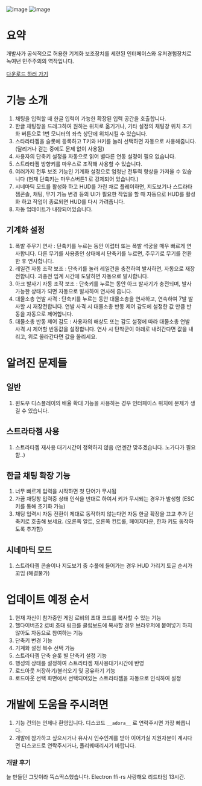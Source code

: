 ![image](https://github.com/user-attachments/assets/d25b5189-cb9d-4646-ae79-acd29caaa466)
![image](https://github.com/user-attachments/assets/1f75fb70-9b6a-482c-87b7-9886666d29d1)

# 요약
개발사가 공식적으로 허용한 기계화 보조장치를 세련된 인터페이스와 유저경험장치로 녹여낸 민주주의의 역작입니다.

[다운로드 하러 가기](https://github.com/rubystarashe/helldivers2_helper/releases)

# 기능 소개
1. 채팅을 입력할 때 한글 입력이 가능한 확장된 입력 공간을 호출합니다.
2. 한글 채팅창을 드래그하여 원하는 위치로 옮기거나, 기타 설정의 채팅창 위치 초기화 버튼으로 1번 모니터의 좌측 상단에 위치시킬 수 있습니다.
3. 스타라타젬을 슬롯에 등록하고 T키와 H키를 눌러 선택하면 자동으로 사용해줍니다. (달리거나 걷는 중에도 문제 없이 사용됨)
4. 사용자의 단축키 설정을 자동으로 읽어 별다른 연동 설정이 필요 없습니다.
5. 스트라타젬 방향키를 마우스로 조작해 사용할 수 있습니다.
6. 여러가지 전투 보조 기능인 기계화 설정으로 엄청난 전투력 향상을 가져올 수 있습니다 (현재 단축키는 마우스버튼1 로 강제되어 있습니다.)
7. 시네마틱 모드를 활성화 하고 HUD를 가린 채로 플레이하면, 지도보기나 스트라타젬콘솔, 채팅, 무기 기능 변경 등의 UI가 필요한 작업을 할 때 자동으로 HUD를 활성화 하고 작업이 종료되면 HUD를 다시 가려줍니다.
8. 자동 업데이트가 내장되어있습니다.
## 기계화 설정
1. 폭발 주무기 연사 : 단축키를 누르는 동안 이럽터 또는 폭발 석궁을 매우 빠르게 연사합니다. 다른 무기를 사용중인 상태에서 단축키를 누르면, 주무기로 무기를 전환한 후 연사합니다.
2. 레일건 자동 조작 보조 : 단축키를 눌러 레일건을 충전하여 발사하면, 자동으로 재장전합니다. 과충전 임계 시간에 도달하면 자동으로 발사합니다.
3. 아크 발사기 자동 조작 보조 : 단축키를 누르는 동안 아크 발사기가 충전되며, 발사 가능한 상태가 되면 자동으로 발사하여 연사해 줍니다.
4. 대물소총 연발 사격 : 단축키를 누르는 동안 대물소총을 연사하고, 연속하여 7발 발사할 시 재장전합니다. 연발 사격 시 대물소총 반동 제어 감도에 설정한 값 만큼 반동을 자동으로 제어합니다.
5. 대물소총 반동 제어 감도 : 사용자의 해상도 또는 감도 설정에 따라 대물소총 연발 사격 시 제어할 반동값을 설정합니다. 연사 시 탄착군이 아래로 내려간다면 값을 내리고, 위로 올라간다면 값을 올리세요.

# 알려진 문제들
## 일반
1. 윈도우 디스플레이의 배율 확대 기능을 사용하는 경우 인터페이스 위치에 문제가 생길 수 있습니다.
## 스트라타젬 사용
1. 스트라타젬 재사용 대기시간이 정확하지 않음 (언젠간 맞추겠습니다. 노가다가 필요함..)
## 한글 채팅 확장 기능
1. 너무 빠르게 입력을 시작하면 첫 단어가 무시됨
2. 가끔 채팅창 입력중 상태 인식을 반대로 하여서 키가 무시되는 경우가 발생함 (ESC 키를 통해 초기화 가능)
3. 채팅 입력시 자동 전환이 제대로 동작하지 않는다면 자동 한글 확장을 끄고 추가 단축키로 호출해 보세요. (오른쪽 알트, 오른쪽 컨트롤, 페이지다운, 한자 키도 동작하도록 추가함)
## 시네마틱 모드
1. 스트라타젬 콘솔이나 지도보기 중 수풀에 들어가는 경우 HUD 가리기 토글 순서가 꼬임 (해결불가)

# 업데이트 예정 순서
1. 현재 자신이 참가중인 게임 로비의 초대 코드를 복사할 수 있는 기능
2. 헬다이버즈2 로비 초대 링크를 클립보드에 복사할 경우 브라우저에 붙여넣기 하지 않아도 자동으로 참여하는 기능
3. 단축키 변경 기능
4. 기계화 설정 복수 선택 가능
5. 스트라타젬 단축 슬롯 별 단축키 설정 기능
6. 행성의 상태를 설정하여 스트라타젬 재사용대기시간에 반영
7. 로드아웃 저장하기/불러오기 및 공유하기 기능
8. 로드아웃 선택 화면에서 선택되어있는 스트라타젬을 자동으로 인식하여 설정

# 개발에 도움을 주시려면
1. 기능 건의는 언제나 환영입니다. 디스코드 `__adora__` 로 연락주시면 가장 빠릅니다.
2. 개발에 참가하고 싶으시거나 유사시 인수인계를 받아 이어가실 지원자분이 계시다면 디스코드로 연락주시거나, 풀리퀘때리시기 바랍니다.


### 개발 후기
늘 만들던 그맛이라 뚝스딱스했습니다. Electron ffi-rs 사랑해요
리드타임 13시간.
